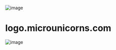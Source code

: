 ![image](https://github.com/microunicorns/logo/assets/5669657/f0913525-6a1e-4e4d-8701-8dffdc8f2dfb)

# logo.microunicorns.com

![image](https://github.com/microunicorns/logo/assets/5669657/53cd5ab8-e2e2-4eb9-95d0-5e3cbb775ea3)

